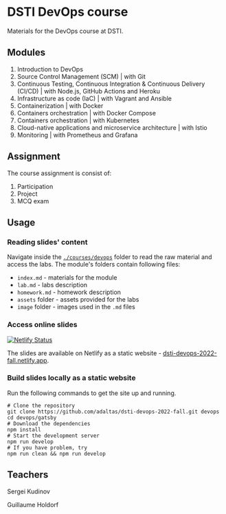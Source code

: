 
# DSTI DevOps course

Materials for the DevOps course at DSTI.

## Modules

1. Introduction to DevOps
2. Source Control Management (SCM) | with Git
3. Continuous Testing, Continuous Integration & Continuous Delivery (CI/CD) | with Node.js, GitHub Actions and Heroku
4. Infrastructure as code (IaC) | with Vagrant and Ansible
5. Containerization | with Docker
6. Containers orchestration | with Docker Compose
7. Containers orchestration | with Kubernetes
8. Cloud-native applications and microservice architecture | with Istio
9. Monitoring | with Prometheus and Grafana

## Assignment

The course assignment is consist of:

1. Participation
2. Project
3. MCQ exam

## Usage

### Reading slides' content

Navigate inside the [`./courses/devops`](courses/devops) folder to read the raw material and access the labs. The module's folders contain following files:

- `index.md` - materials for the module
- `lab.md` - labs description
- `homework.md` - homework description
- `assets` folder - assets provided for the labs
- `image` folder - images used in the `.md` files

### Access online slides

[![Netlify Status](https://api.netlify.com/api/v1/badges/7dcb9f48-338b-464e-83ff-00552b648f04/deploy-status)](https://app.netlify.com/sites/dsti-devops-2022-fall/deploys)

The slides are available on Netlify as a static website - [dsti-devops-2022-fall.netlify.app](https://dsti-devops-2022-fall.netlify.app/).

### Build slides locally as a static website

Run the following commands to get the site up and running.

```
# Clone the repository
git clone https://github.com/adaltas/dsti-devops-2022-fall.git devops
cd devops/gatsby
# Download the dependencies
npm install
# Start the development server
npm run develop
# If you have problem, try
npm run clean && npm run develop
```

## Teachers

Sergei Kudinov

Guillaume Holdorf

